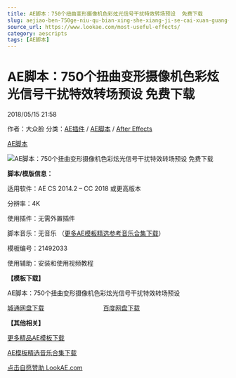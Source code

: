 ```yaml
---
title: AE脚本：750个扭曲变形摄像机色彩炫光信号干扰特效转场预设  免费下载
slug: aejiao-ben-750ge-niu-qu-bian-xing-she-xiang-ji-se-cai-xuan-guang-xin-hao-gan-rao-te-xiao-zhuan-chang-yu-she-mian-fei-xia-zai
source_url: https://www.lookae.com/most-useful-effects/
category: aescripts
tags: [AE脚本]
---
```

# AE脚本：750个扭曲变形摄像机色彩炫光信号干扰特效转场预设 免费下载

2018/05/15 21:58

作者：大众脸
分类：[AE插件](https://www.lookae.com/after-effects/aechajian/) / [AE脚本](https://www.lookae.com/after-effects/aescripts/) / [After Effects](https://www.lookae.com/after-effects/)

[AE脚本](https://www.lookae.com/tag/ae%e8%84%9a%e6%9c%ac/)

![AE脚本：750个扭曲变形摄像机色彩炫光信号干扰特效转场预设  免费下载](https://www.lookae.com/wp-content/uploads/2018/05/most-useful-effects.jpg "AE脚本：750个扭曲变形摄像机色彩炫光信号干扰特效转场预设  免费下载-LookAE.com")

**脚本/模版信息：**

适用软件：AE CS 2014.2 – CC 2018 或更高版本

分辨率：4K

使用插件：无需外置插件

脚本音乐：无音乐 （[更多AE模板精选参考音乐合集下载](https://item.taobao.com/item.htm?spm=a1z10.1.w4004-2793089344.4.MUvxbV&id=37289930486)）

模板编号：21492033

使用辅助：安装和使用视频教程

**【模板下载】**

AE脚本：750个扭曲变形摄像机色彩炫光信号干扰特效转场预设

[城通网盘下载](https://lookae.ctfile.com/fs/680462-291105273)                                  [百度网盘下载](https://pan.baidu.com/s/1Vl3FJaP_p5OMRs1LwQhf6Q)

**【其他相关】**

[更多精品AE模板下载](https://www.lookae.com/after-effects/other-after-effects/)

[AE模板精选音乐合集下载](https://item.taobao.com/item.htm?spm=a1z10.1.w4004-2793089344.4.MUvxbV&id=37289930486)

[点击自愿赞助 LookAE.com](https://www.lookae.com/sponsor/)

